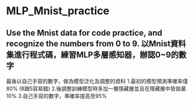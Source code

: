 # MLP_Mnist_practice
Use the Mnist data for code practice, and recognize the numbers from 0 to 9.
以Mnist資料集進行程式碼，練習MLP多層感知器，辦認0~9的數字
----------------------------------------------------------

最後以自己手寫的數字，做為模型泛化及調整的資料
1.最初的模型預測準確率僅80% (8跟5容易錯)
2.後調整訓練模型時多加一層隱藏層並且在隱藏層中皆拋棄10%
3.自己手寫的數字，準確率提高至95%
